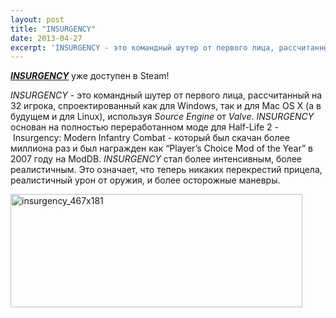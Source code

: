 ```yaml
---
layout: post
title: "INSURGENCY"
date: 2013-04-27
excerpt: 'INSURGENCY - это командный шутер от первого лица, рассчитанный на 32 игрока, спроектированный как для Windows, так и для Mac OS X (а в будущем и для Linux), используя Source Engine от Valve. INSURGENCY основан на полностью переработанном моде для Half-Life 2 - Insurgency&#58; Modern Infantry Combat - который был скачан более миллиона раз и был награжден как “Player’s Choice Mod of the Year” в 2007 году на ModDB. INSURGENCY стал более интенсивным, более реалистичным. Это означает, что теперь никаких перекрестий прицела, реалистичный урон от оружия, и более осторожные маневры.'
---
```


<em><strong><a href="http://store.steampowered.com/app/222880/" target="_blank">INSURGENCY</a></strong></em><strong> </strong>уже доступен в Steam!

<em>INSURGENCY </em>- это командный шутер от первого лица, рассчитанный на 32 игрока, спроектированный как для Windows, так и для Mac OS X (а в будущем и для Linux), используя <em>Source Engine</em> от <em>Valve</em>. <em>INSURGENCY</em> основан на полностью переработанном моде для Half-Life 2 - Insurgency: Modern Infantry Combat - который был скачан более миллиона раз и был награжден как “Player’s Choice Mod of the Year” в 2007 году на ModDB. <em>INSURGENCY</em> стал более интенсивным, более реалистичным. Это означает, что теперь никаких перекрестий прицела, реалистичный урон от оружия, и более осторожные маневры.

<a href="http://store.steampowered.com/app/222880/" target="_blank"><img class="aligncenter size-full wp-image-2189" alt="insurgency_467x181" src="http://gamersoul.ru/wp-content/uploads/2013/04/insurgency_467x181.jpg" width="467" height="181" /></a>